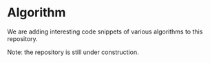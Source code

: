 # Algorithm
We are adding interesting code snippets of various algorithms to this repository.

Note: the repository is still under construction.
